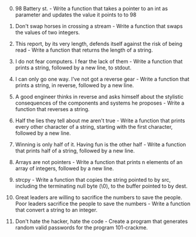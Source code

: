 0. 98 Battery st. - Write a function that takes a pointer to an int as parameter and updates the value it points to to 98

1. Don't swap horses in crossing a stream - Write a function that swaps the values of two integers.

2. This report, by its very length, defends itself against the risk of being read - Write a function that returns the length of a string.

3. I do not fear computers. I fear the lack of them - Write a function that prints a string, followed by a new line, to stdout.

4. I can only go one way. I've not got a reverse gear - Write a function that prints a string, in reverse, followed by a new line.

5. A good engineer thinks in reverse and asks himself about the stylistic consequences of the components and systems he proposes - Write a function that reverses a string.

6. Half the lies they tell about me aren't true - Write a function that prints every other character of a string, starting with the first character, followed by a new line.

7. Winning is only half of it. Having fun is the other half - Write a function that prints half of a string, followed by a new line.

8. Arrays are not pointers - Write a function that prints n elements of an array of integers, followed by a new line.

9. strcpy - Write a function that copies the string pointed to by src, including the terminating null byte (\0), to the buffer pointed to by dest.

100. Great leaders are willing to sacrifice the numbers to save the people. Poor leaders sacrifice the people to save the numbers - Write a function that convert a string to an integer.

101. Don't hate the hacker, hate the code - Create a program that generates random valid passwords for the program 101-crackme.
